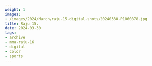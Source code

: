 ```yaml
---
weight: 1
images:
- /images/2024/March/raju-15-digital-shots/20240330-P1060878.jpg
title: Raju 15.
date: 2024-03-30
tags:
- archive
- mma-raju-16
- digital
- color
- sports
---
```

